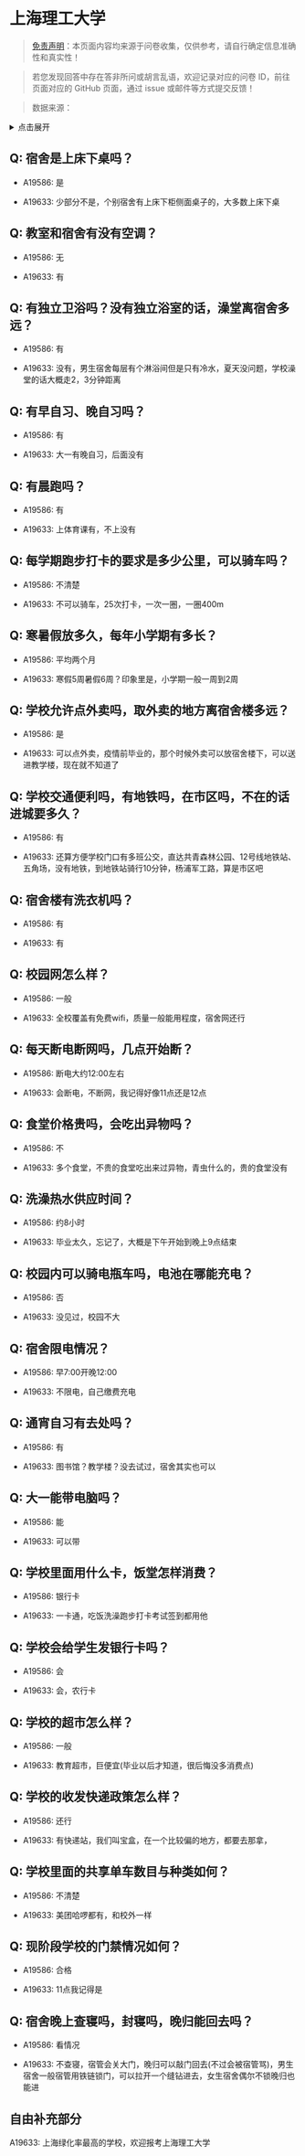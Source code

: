 # 上海理工大学

> [免责声明](https://colleges.chat/#_3)：本页面内容均来源于问卷收集，仅供参考，请自行确定信息准确性和真实性！

> 若您发现回答中存在答非所问或胡言乱语，欢迎记录对应的问卷 ID，前往页面对应的 GitHub 页面，通过 issue 或邮件等方式提交反馈！

> 数据来源：

<details><summary>点击展开</summary>
<ul>
<li>A19586: 匿名 (2023 年 06 月)</li>
<li>A19633: 匿名 (2023 年 06 月)</li>
</ul>
</details>

## Q: 宿舍是上床下桌吗？

- A19586: 是

- A19633: 少部分不是，个别宿舍有上床下柜侧面桌子的，大多数上床下桌

## Q: 教室和宿舍有没有空调？

- A19586: 无

- A19633: 有

## Q: 有独立卫浴吗？没有独立浴室的话，澡堂离宿舍多远？

- A19586: 有

- A19633: 没有，男生宿舍每层有个淋浴间但是只有冷水，夏天没问题，学校澡堂的话大概走2，3分钟距离

## Q: 有早自习、晚自习吗？

- A19586: 有

- A19633: 大一有晚自习，后面没有

## Q: 有晨跑吗？

- A19586: 有

- A19633: 上体育课有，不上没有

## Q: 每学期跑步打卡的要求是多少公里，可以骑车吗？

- A19586: 不清楚

- A19633: 不可以骑车，25次打卡，一次一圈，一圈400m

## Q: 寒暑假放多久，每年小学期有多长？

- A19586: 平均两个月

- A19633: 寒假5周暑假6周？印象里是，小学期一般一周到2周

## Q: 学校允许点外卖吗，取外卖的地方离宿舍楼多远？

- A19586: 是

- A19633: 可以点外卖，疫情前毕业的，那个时候外卖可以放宿舍楼下，可以送进教学楼，现在就不知道了

## Q: 学校交通便利吗，有地铁吗，在市区吗，不在的话进城要多久？

- A19586: 有

- A19633: 还算方便学校门口有多班公交，直达共青森林公园、12号线地铁站、五角场，没有地铁，到地铁站骑行10分钟，杨浦军工路，算是市区吧

## Q: 宿舍楼有洗衣机吗？

- A19586: 有

- A19633: 有

## Q: 校园网怎么样？

- A19586: 一般

- A19633: 全校覆盖有免费wifi，质量一般能用程度，宿舍网还行

## Q: 每天断电断网吗，几点开始断？

- A19586: 断电大约12:00左右

- A19633: 会断电，不断网，我记得好像11点还是12点

## Q: 食堂价格贵吗，会吃出异物吗？

- A19586: 不

- A19633: 多个食堂，不贵的食堂吃出来过异物，青虫什么的，贵的食堂没有

## Q: 洗澡热水供应时间？

- A19586: 约8小时

- A19633: 毕业太久，忘记了，大概是下午开始到晚上9点结束

## Q: 校园内可以骑电瓶车吗，电池在哪能充电？

- A19586: 否

- A19633: 没见过，校园不大

## Q: 宿舍限电情况？

- A19586: 早7:00开晚12:00

- A19633: 不限电，自己缴费充电

## Q: 通宵自习有去处吗？

- A19586: 有

- A19633: 图书馆？教学楼？没去试过，宿舍其实也可以

## Q: 大一能带电脑吗？

- A19586: 能

- A19633: 可以带

## Q: 学校里面用什么卡，饭堂怎样消费？

- A19586: 银行卡

- A19633: 一卡通，吃饭洗澡跑步打卡考试签到都用他

## Q: 学校会给学生发银行卡吗？

- A19586: 会

- A19633: 会，农行卡

## Q: 学校的超市怎么样？

- A19586: 一般

- A19633: 教育超市，巨便宜(毕业以后才知道，很后悔没多消费点)

## Q: 学校的收发快递政策怎么样？

- A19586: 还行

- A19633: 有快递站，我们叫宝盒，在一个比较偏的地方，都要去那拿，

## Q: 学校里面的共享单车数目与种类如何？

- A19586: 不清楚

- A19633: 美团哈啰都有，和校外一样

## Q: 现阶段学校的门禁情况如何？

- A19586: 合格

- A19633: 11点我记得是

## Q: 宿舍晚上查寝吗，封寝吗，晚归能回去吗？

- A19586: 看情况

- A19633: 不查寝，宿管会关大门，晚归可以敲门回去(不过会被宿管骂)，男生宿舍一般宿管用铁链锁门，可以拉开一个缝钻进去，女生宿舍偶尔不锁晚归也能进

## 自由补充部分

A19633: 上海绿化率最高的学校，欢迎报考上海理工大学